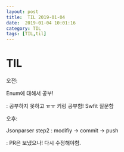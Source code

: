 ```yaml
---
layout: post
title:  TIL 2019-01-04
date:  2019-01-04 10:01:16
category: TIL
tags: [TIL,til]
---
```


# TIL

오전:

Enum에 대해서 공부! 

: 공부하지 못하고 ㅠㅠ 키링 공부함! Swfit 질문함

오후:

 Jsonparser step2 : modifiy -> commit -> push

: PR은 보냈으나! 다시 수정해야함.